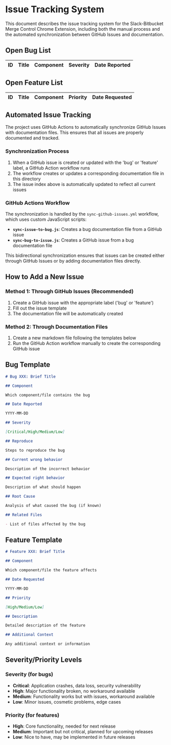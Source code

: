 # Issue Tracking System

This document describes the issue tracking system for the Slack-Bitbucket Merge Control Chrome Extension, including both the manual process and the automated synchronization between GitHub Issues and documentation.

## Open Bug List

| ID | Title | Component | Severity | Date Reported |
| -- | ----- | --------- | -------- | ------------- |
<!-- No bugs yet -->

## Open Feature List

| ID | Title | Component | Priority | Date Requested |
| -- | ----- | --------- | -------- | -------------- |
<!-- No features yet -->

## Automated Issue Tracking

The project uses GitHub Actions to automatically synchronize GitHub Issues with documentation files. This ensures that all issues are properly documented and tracked.

### Synchronization Process

1. When a GitHub issue is created or updated with the 'bug' or 'feature' label, a GitHub Action workflow runs
2. The workflow creates or updates a corresponding documentation file in this directory
3. The issue index above is automatically updated to reflect all current issues

### GitHub Actions Workflow

The synchronization is handled by the `sync-github-issues.yml` workflow, which uses custom JavaScript scripts:

- **`sync-issue-to-bug.js`**: Creates a bug documentation file from a GitHub issue
- **`sync-bug-to-issue.js`**: Creates a GitHub issue from a bug documentation file

This bidirectional synchronization ensures that issues can be created either through GitHub Issues or by adding documentation files directly.

## How to Add a New Issue

### Method 1: Through GitHub Issues (Recommended)

1. Create a GitHub issue with the appropriate label ('bug' or 'feature')
2. Fill out the issue template
3. The documentation file will be automatically created

### Method 2: Through Documentation Files

1. Create a new markdown file following the templates below
2. Run the GitHub Action workflow manually to create the corresponding GitHub issue

## Bug Template

```markdown
# Bug XXX: Brief Title

## Component

Which component/file contains the bug

## Date Reported

YYYY-MM-DD

## Severity

[Critical/High/Medium/Low]

## Reproduce

Steps to reproduce the bug

## Current wrong behavior

Description of the incorrect behavior

## Expected right behavior

Description of what should happen

## Root Cause

Analysis of what caused the bug (if known)

## Related Files

- List of files affected by the bug
```

## Feature Template

```markdown
# Feature XXX: Brief Title

## Component

Which component/file the feature affects

## Date Requested

YYYY-MM-DD

## Priority

[High/Medium/Low]

## Description

Detailed description of the feature

## Additional Context

Any additional context or information
```

## Severity/Priority Levels

### Severity (for bugs)

- **Critical**: Application crashes, data loss, security vulnerability
- **High**: Major functionality broken, no workaround available
- **Medium**: Functionality works but with issues, workaround available
- **Low**: Minor issues, cosmetic problems, edge cases

### Priority (for features)

- **High**: Core functionality, needed for next release
- **Medium**: Important but not critical, planned for upcoming releases
- **Low**: Nice to have, may be implemented in future releases
